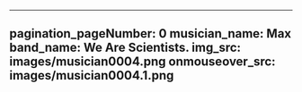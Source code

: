 ------
pagination_pageNumber: 0
musician_name: Max
band_name: We Are Scientists.
img_src: images/musician0004.png
onmouseover_src: images/musician0004.1.png
------